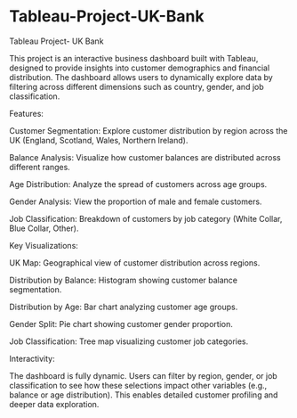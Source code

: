 # Tableau-Project-UK-Bank
Tableau Project- UK Bank

This project is an interactive business dashboard built with Tableau, designed to provide insights into customer demographics and financial distribution. The dashboard allows users to dynamically explore data by filtering across different dimensions such as country, gender, and job classification.

Features:

Customer Segmentation: Explore customer distribution by region across the UK (England, Scotland, Wales, Northern Ireland).

Balance Analysis: Visualize how customer balances are distributed across different ranges.

Age Distribution: Analyze the spread of customers across age groups.

Gender Analysis: View the proportion of male and female customers.

Job Classification: Breakdown of customers by job category (White Collar, Blue Collar, Other).

Key Visualizations:

UK Map: Geographical view of customer distribution across regions.

Distribution by Balance: Histogram showing customer balance segmentation.

Distribution by Age: Bar chart analyzing customer age groups.

Gender Split: Pie chart showing customer gender proportion.

Job Classification: Tree map visualizing customer job categories.

Interactivity:

The dashboard is fully dynamic. Users can filter by region, gender, or job classification to see how these selections impact other variables (e.g., balance or age distribution). This enables detailed customer profiling and deeper data exploration.
